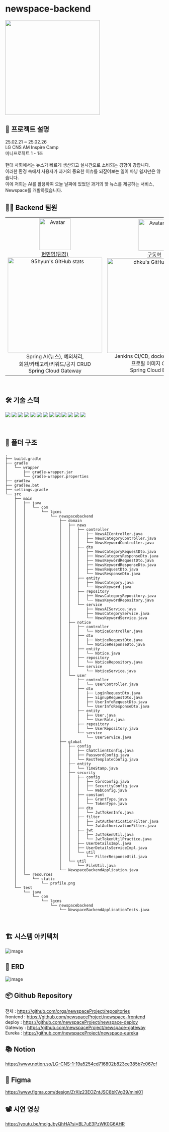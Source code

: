 # newspace-backend
<img src="https://github.com/user-attachments/assets/04d415b7-b379-4a0b-9aba-ff1d3609db85" width="300" />

<br>

## 📍 프로젝트 설명
25.02.21 ~ 25.02.26
<br>
LG CNS AM Inspire Camp
<br>
미니프로젝트 1 - 1조
<br>
<br>
현대 사회에서는 뉴스가 빠르게 생산되고 실시간으로 소비되는 경향이 강합니다. 
<br>
이러한 환경 속에서 사용자가 과거의 중요한 이슈를 되짚어보는 일이 마냥 쉽지만은 않습니다.
<br>
이에 저희는 AI를 활용하여 오늘 날짜에 있었던 과거의 핫 뉴스를 제공하는 서비스, Newspace를 개발하였습니다.



## 👩‍💻 Backend 팀원
<table>
    <tr>
        <!-- 첫 번째 팀원 -->
        <td align="center" width="33%">
            <img src="https://avatars.githubusercontent.com/u/151743721?v=4" alt="Avatar" width="100px"/><br/>
            <a href="https://github.com/95hyun">현민영(팀장)</a>
            <br/>
            <img src="https://github-readme-stats.vercel.app/api?username=95hyun&show_icons=true&theme=transparent" alt="95hyun's GitHub stats" width="300px"/>
            <br/>
            Spring AI(뉴스), 예외처리,
            <br>
            회원/카테고리/키워드/공지 CRUD
            <br>
            Spring Cloud Gateway 
        </td>
        <!-- 두 번째 팀원 -->
        <td align="center" width="33%">
            <img src="https://avatars.githubusercontent.com/u/39462045?v=4" alt="Avatar" width="100px"/><br/>
            <a href="https://github.com/dhku">구동혁</a>
            <br/>
            <img src="https://github-readme-stats.vercel.app/api?username=dhku&show_icons=true&theme=transparent" alt="dhku's GitHub stats" width="300px"/>
            <br/>
            Jenkins CI/CD, docker-compose, 
            <br>
            프로필 이미지 CRUD, 
            <br>
            Spring Cloud Eureka
        </td>
        <!-- 세 번째 팀원 -->
        <td align="center" width="33%">
            <img src="https://avatars.githubusercontent.com/u/124752866?v=4" alt="Avatar" width="100px"/><br/>
            <a href="https://github.com/minnnseokk">정민석</a>
            <br/>
            <img src="https://github-readme-stats.vercel.app/api?username=minnnseokk&show_icons=true&theme=transparent" alt="minnnseokk's GitHub stats" width="300px"/>
            <br/>
            Spring Security, 
            <br>
            JWT 토큰-쿠키 처리 로직, 
            <br>
            일반로그인, 로그아웃, 회원탈퇴
        </td>
    </tr>
</table>
<br/>

## 🛠️ 기술 스택

<img src="https://img.shields.io/badge/SpringBoot-6DB33F?style=for-the-badge&logo=SpringBoot&logoColor=white"> <img src="https://img.shields.io/badge/SpringSecurity-6DB33F?style=for-the-badge&logo=SpringSecurity&logoColor=white"> <img src="https://img.shields.io/badge/Gradle-02303A?style=for-the-badge&logo=Gradle&logoColor=white"> <img src="https://img.shields.io/badge/SpringCloud-6DB33F?style=for-the-badge&logo=Spring&logoColor=white"> <img src="https://img.shields.io/badge/SpringAI-6DB33F?style=for-the-badge&logo=Spring&logoColor=white"> <img src="https://img.shields.io/badge/SpringWebFlux-6DB33F?style=for-the-badge&logo=SpringWebFlux&logoColor=white"> <img src="https://img.shields.io/badge/MariaDB-003545?style=for-the-badge&logo=MariaDB&logoColor=white"> <img src="https://img.shields.io/badge/Docker-2496ED?style=for-the-badge&logo=Docker&logoColor=white"> <img src="https://img.shields.io/badge/Jenkins-D24939?style=for-the-badge&logo=Jenkins&logoColor=white"> <img src="https://img.shields.io/badge/Postman-FF6C37?style=for-the-badge&logo=Postman&logoColor=white"> <img src="https://img.shields.io/badge/Swagger-85EA2D?style=for-the-badge&logo=Swagger&logoColor=white"> <img src="https://img.shields.io/badge/Notion-000000?style=for-the-badge&logo=Notion&logoColor=white"> <img src="https://img.shields.io/badge/NGINX-009639?style=for-the-badge&logo=NGINX&logoColor=white"> 

<br/>

## 📂 폴더 구조

```
.
├── build.gradle
├── gradle
│   └── wrapper
│       ├── gradle-wrapper.jar
│       └── gradle-wrapper.properties
├── gradlew
├── gradlew.bat
├── settings.gradle
└── src
    ├── main
    │   ├── java
    │   │   └── com
    │   │       └── lgcns
    │   │           └── newspacebackend
    │   │               ├── domain
    │   │               │   ├── news
    │   │               │   │   ├── controller
    │   │               │   │   │   ├── NewsAIController.java
    │   │               │   │   │   ├── NewsCategoryController.java
    │   │               │   │   │   └── NewsKeywordController.java
    │   │               │   │   ├── dto
    │   │               │   │   │   ├── NewsCategoryRequestDto.java
    │   │               │   │   │   ├── NewsCategoryResponseDto.java
    │   │               │   │   │   ├── NewsKeywordRequestDto.java
    │   │               │   │   │   ├── NewsKeywordResponseDto.java
    │   │               │   │   │   ├── NewsRequestDto.java
    │   │               │   │   │   └── NewsResponseDto.java
    │   │               │   │   ├── entity
    │   │               │   │   │   ├── NewsCategory.java
    │   │               │   │   │   └── NewsKeyword.java
    │   │               │   │   ├── repository
    │   │               │   │   │   ├── NewsCategoryRepository.java
    │   │               │   │   │   └── NewsKeywordRepository.java
    │   │               │   │   └── service
    │   │               │   │       ├── NewsAIService.java
    │   │               │   │       ├── NewsCategoryService.java
    │   │               │   │       └── NewsKeywordService.java
    │   │               │   ├── notice
    │   │               │   │   ├── controller
    │   │               │   │   │   └── NoticeController.java
    │   │               │   │   ├── dto
    │   │               │   │   │   ├── NoticeRequestDto.java
    │   │               │   │   │   └── NoticeResponseDto.java
    │   │               │   │   ├── entity
    │   │               │   │   │   └── Notice.java
    │   │               │   │   ├── repository
    │   │               │   │   │   └── NoticeRepository.java
    │   │               │   │   └── service
    │   │               │   │       └── NoticeService.java
    │   │               │   └── user
    │   │               │       ├── controller
    │   │               │       │   └── UserController.java
    │   │               │       ├── dto
    │   │               │       │   ├── LoginRequestDto.java
    │   │               │       │   ├── SignupRequestDto.java
    │   │               │       │   ├── UserInfoRequestDto.java
    │   │               │       │   └── UserInfoResponseDto.java
    │   │               │       ├── entity
    │   │               │       │   ├── User.java
    │   │               │       │   └── UserRole.java
    │   │               │       ├── repository
    │   │               │       │   └── UserRepository.java
    │   │               │       └── service
    │   │               │           └── UserService.java
    │   │               ├── global
    │   │               │   ├── config
    │   │               │   │   ├── ChatClientConfig.java
    │   │               │   │   ├── PasswordConfig.java
    │   │               │   │   └── RestTemplateConfig.java
    │   │               │   ├── entity
    │   │               │   │   └── TimeStamp.java
    │   │               │   ├── security
    │   │               │   │   ├── config
    │   │               │   │   │   ├── CorsConfig.java
    │   │               │   │   │   ├── SecurityConfig.java
    │   │               │   │   │   └── WebConfig.java
    │   │               │   │   ├── constant
    │   │               │   │   │   ├── GrantType.java
    │   │               │   │   │   └── TokenType.java
    │   │               │   │   ├── dto
    │   │               │   │   │   └── JwtTokenInfo.java
    │   │               │   │   ├── filter
    │   │               │   │   │   ├── JwtAuthenticationFilter.java
    │   │               │   │   │   └── JwtAuthorizationFilter.java
    │   │               │   │   ├── jwt
    │   │               │   │   │   ├── JwtTokenUtil.java
    │   │               │   │   │   └── JwtTokenUtilPractice.java
    │   │               │   │   ├── UserDetailsImpl.java
    │   │               │   │   ├── UserDetailsServiceImpl.java
    │   │               │   │   └── util
    │   │               │   │       └── FilterResponseUtil.java
    │   │               │   └── util
    │   │               │       └── FileUtil.java
    │   │               └── NewspaceBackendApplication.java
    │   └── resources
    │       └── static
    │           └── profile.png
    └── test
        └── java
            └── com
                └── lgcns
                    └── newspacebackend
                        └── NewspaceBackendApplicationTests.java
```
<br/>

## 🏗️ 시스템 아키텍처
![image](https://github.com/user-attachments/assets/aadb1e74-ba18-495b-8f6b-aef3dba589f0)


## 🦭 ERD
![image](https://github.com/user-attachments/assets/b3f8862b-744e-4841-aca8-6b90f2353a91)

## 📦 Github Repository
전체 : https://github.com/orgs/newspaceProject/repositories
<br>
frontend : https://github.com/newspaceProject/newspace-frontend
<br>
deploy : https://github.com/newspaceProject/newspace-deploy
<br>
Gateway : https://github.com/newspaceProject/newspace-gateway
<br>
Eureka : https://github.com/newspaceProject/newspace-eureka

## 📚 Notion
https://www.notion.so/LG-CNS-1-19a5254cd716802b823ce385b7c067cf

## 🎨 Figma
https://www.figma.com/design/ZrXlz23EOZntJSC8bKVg39/mini01

## 📽️ 시연 영상
https://youtu.be/molgJbyQhHA?si=BL7uE3PzWK0G6AHR
